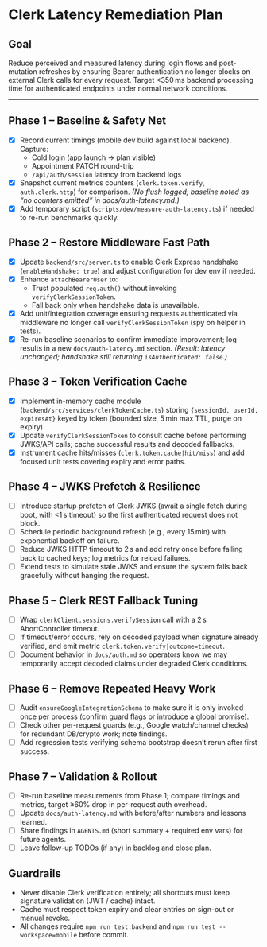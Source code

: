 # Clerk Latency Remediation Plan

## Goal
Reduce perceived and measured latency during login flows and post-mutation refreshes by ensuring Bearer authentication no longer blocks on external Clerk calls for every request. Target <350 ms backend processing time for authenticated endpoints under normal network conditions.

---

## Phase 1 – Baseline & Safety Net
- [x] Record current timings (mobile dev build against local backend). Capture:
  - Cold login (app launch → plan visible)
  - Appointment PATCH round-trip
  - `/api/auth/session` latency from backend logs
- [x] Snapshot current metrics counters (`clerk.token.verify`, `auth.clerk.http`) for comparison. *(No flush logged; baseline noted as “no counters emitted” in docs/auth-latency.md.)*
- [x] Add temporary script (`scripts/dev/measure-auth-latency.ts`) if needed to re-run benchmarks quickly.

## Phase 2 – Restore Middleware Fast Path
- [x] Update `backend/src/server.ts` to enable Clerk Express handshake (`enableHandshake: true`) and adjust configuration for dev env if needed.
- [x] Enhance `attachBearerUser` to:
  - Trust populated `req.auth()` without invoking `verifyClerkSessionToken`.
  - Fall back only when handshake data is unavailable.
- [x] Add unit/integration coverage ensuring requests authenticated via middleware no longer call `verifyClerkSessionToken` (spy on helper in tests).
- [x] Re-run baseline scenarios to confirm immediate improvement; log results in a new `docs/auth-latency.md` section. *(Result: latency unchanged; handshake still returning `isAuthenticated: false`.)*

## Phase 3 – Token Verification Cache
- [x] Implement in-memory cache module (`backend/src/services/clerkTokenCache.ts`) storing `{sessionId, userId, expiresAt}` keyed by token (bounded size, 5 min max TTL, purge on expiry).
- [x] Update `verifyClerkSessionToken` to consult cache before performing JWKS/API calls; cache successful results and decoded fallbacks.
- [x] Instrument cache hits/misses (`clerk.token.cache|hit/miss`) and add focused unit tests covering expiry and error paths.

## Phase 4 – JWKS Prefetch & Resilience
- [ ] Introduce startup prefetch of Clerk JWKS (await a single fetch during boot, with <1 s timeout) so the first authenticated request does not block.
- [ ] Schedule periodic background refresh (e.g., every 15 min) with exponential backoff on failure.
- [ ] Reduce JWKS HTTP timeout to 2 s and add retry once before falling back to cached keys; log metrics for reload failures.
- [ ] Extend tests to simulate stale JWKS and ensure the system falls back gracefully without hanging the request.

## Phase 5 – Clerk REST Fallback Tuning
- [ ] Wrap `clerkClient.sessions.verifySession` call with a 2 s AbortController timeout.
- [ ] If timeout/error occurs, rely on decoded payload when signature already verified, and emit metric `clerk.token.verify|outcome=timeout`.
- [ ] Document behavior in `docs/auth.md` so operators know we may temporarily accept decoded claims under degraded Clerk conditions.

## Phase 6 – Remove Repeated Heavy Work
- [ ] Audit `ensureGoogleIntegrationSchema` to make sure it is only invoked once per process (confirm guard flags or introduce a global promise).
- [ ] Check other per-request guards (e.g., Google watch/channel checks) for redundant DB/crypto work; note findings.
- [ ] Add regression tests verifying schema bootstrap doesn’t rerun after first success.

## Phase 7 – Validation & Rollout
- [ ] Re-run baseline measurements from Phase 1; compare timings and metrics, target ≥60% drop in per-request auth overhead.
- [ ] Update `docs/auth-latency.md` with before/after numbers and lessons learned.
- [ ] Share findings in `AGENTS.md` (short summary + required env vars) for future agents.
- [ ] Leave follow-up TODOs (if any) in backlog and close plan.

## Guardrails
- Never disable Clerk verification entirely; all shortcuts must keep signature validation (JWT / cache) intact.
- Cache must respect token expiry and clear entries on sign-out or manual revoke.
- All changes require `npm run test:backend` and `npm run test --workspace=mobile` before commit.
